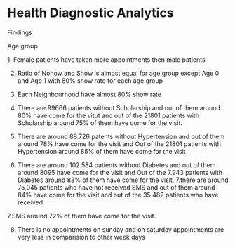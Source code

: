 # Health Diagnostic Analytics
Findings

Age group

1, Female patients have taken more appointments then male patients

2. Ratio of Nohow and Show is almost equal for age group except Age 0 and Age 1 with 80% show rate for each age group

3. Each Neighbourhood have almost 80% show rate

4. There are 99666 patients without Scholarship and out of them around 80% have come for the vitut and out of the 21801 patients with Scholarship around 75% of them
have come for the visit.

5. There are around 88.726 patents without Hypertension and out of them around 78% have come for the visit and Out of the 21801 patients with Hypertension around
85% of them have come for the visit

6. There are around 102.584 patients without Diabetes and out of them around 8095 have come for the visit and Out of the 7.943 patients with Diabetes around 83% of them have come for the visit. 7.there are around 75,045 patients who have not received SMS and out of them around 84% have come for the visit and out of the 35 482 patients who have received

  7.SMS around 72% of them have come for the visit.

8. There is no appointments on sunday and on saturday appointments are very less in comparision to other week days
